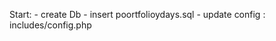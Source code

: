 Start: 
    - create Db 
    - insert poortfolioydays.sql 
    - update config : includes/config.php